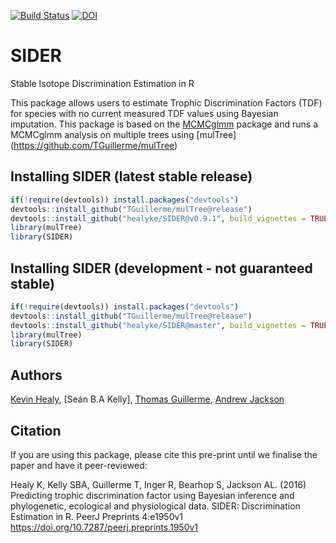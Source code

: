 [![Build Status](https://travis-ci.org/healyke/SIDER.svg?branch=master)](https://travis-ci.org/healyke/SIDER)
[![DOI](https://zenodo.org/badge/45869597.svg)](https://zenodo.org/badge/latestdoi/45869597)
# SIDER
Stable Isotope Discrimination Estimation in R

This package allows users to estimate Trophic Discrimination Factors (TDF) for species with no current measured TDF values using Bayesian imputation. 
This package is based on the [MCMCglmm](http://cran.r-project.org/web/packages/MCMCglmm/index.html) package
and runs a MCMCglmm analysis on multiple trees using [mulTree] (https://github.com/TGuillerme/mulTree)

## Installing SIDER (latest stable release)
```r
if(!require(devtools)) install.packages("devtools")
devtools::install_github("TGuillerme/mulTree@release")
devtools::install_github("healyke/SIDER@v0.9.1", build_vignettes = TRUE)
library(mulTree)
library(SIDER)
```

## Installing SIDER (development - not guaranteed stable)
```r
if(!require(devtools)) install.packages("devtools")
devtools::install_github("TGuillerme/mulTree@release")
devtools::install_github("healyke/SIDER@master", build_vignettes = TRUE)
library(mulTree)
library(SIDER)
```


Authors
-------
[Kevin Healy](http://healyke.github.io), [Seán B.A Kelly], [Thomas Guillerme](http://tguillerme.github.io), [Andrew Jackson](https://github.com/AndrewLJackson)

Citation
-------
If you are using this package, please cite this pre-print until we finalise the paper and have it peer-reviewed:

Healy K, Kelly SBA, Guillerme T, Inger R, Bearhop S, Jackson AL. (2016) Predicting trophic discrimination factor using Bayesian inference and phylogenetic, ecological and physiological data. SIDER: Discrimination Estimation in R. PeerJ Preprints 4:e1950v1 https://doi.org/10.7287/peerj.preprints.1950v1
